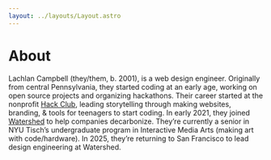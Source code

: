 ```yaml
---
layout: ../layouts/Layout.astro
---
```


<!--
import Image from 'next/image'
import imgPortrait from '../public/portrait_sf.webp'
-->

<div class="container py-24 mx-auto max-w-xl font-triple">

# About

Lachlan Campbell (they/them, b. 2001), is a web design engineer. Originally from central Pennsylvania, they started coding at an early age, working on open source projects and organizing hackathons.
Their career started at the nonprofit [Hack Club](https://hackclub.com), leading storytelling through making websites, branding, & tools for teenagers to start coding.
In early 2021, they joined [Watershed](https://watershed.com) to help companies decarbonize.
They’re currently a senior in NYU Tisch’s undergraduate program in Interactive Media Arts (making art with code/hardware).
In 2025, they’re returning to San Francisco to lead design engineering at Watershed.

</div>

<!--
<Image
  src={imgPortrait}
  alt="Portrait"
  placeholder="blur"
  style={{ height: 'auto' }}
/>

Portrait by [Theo Bleier](https://tmb.sh/).
-->
